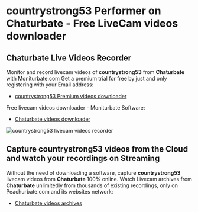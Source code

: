 # countrystrong53 Performer on Chaturbate - Free LiveCam videos downloader

## Chaturbate Live Videos Recorder

Monitor and record livecam videos of **countrystrong53** from **Chaturbate** with Moniturbate.com
Get a premium trial for free by just and only registering with your Email address:
* [countrystrong53 Premium videos downloader](https://moniturbate.com/request-demo-licence-key.html)

Free livecam videos downloader - Moniturbate Software:
* [Chaturbate videos downloader](https://moniturbate.com/moniturbate-download-software.html)

![countrystrong53 livecam videos recorder](https://peachurnet.com/templates/moniturbate-software.png)


## Capture countrystrong53 videos from the Cloud and watch your recordings on Streaming

Without the need of downloading a software, capture **countrystrong53** livecam videos from **Chaturbate** 100% online.
Watch Livecam archives from **Chaturbate** unlimitedly from thousands of existing recordings, only on Peachurbate.com and its websites network:
* [Chaturbate videos archives](https://peachurnet.com/)